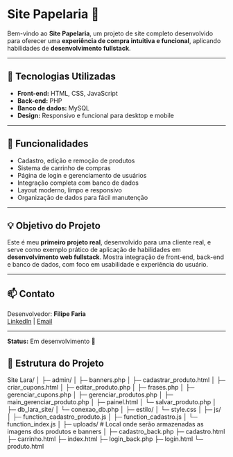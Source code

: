 # Site Papelaria 🛒

Bem-vindo ao **Site Papelaria**, um projeto de site completo desenvolvido para oferecer uma **experiência de compra intuitiva e funcional**, 
aplicando habilidades de **desenvolvimento fullstack**.

---

## 🔧 Tecnologias Utilizadas
- **Front-end:** HTML, CSS, JavaScript  
- **Back-end:** PHP  
- **Banco de dados:** MySQL  
- **Design:** Responsivo e funcional para desktop e mobile

---

## 🚀 Funcionalidades
- Cadastro, edição e remoção de produtos  
- Sistema de carrinho de compras  
- Página de login e gerenciamento de usuários  
- Integração completa com banco de dados  
- Layout moderno, limpo e responsivo  
- Organização de dados para fácil manutenção
  
---

## 💡 Objetivo do Projeto
Este é meu **primeiro projeto real**, desenvolvido para uma cliente real, e serve como exemplo prático de 
aplicação de habilidades em **desenvolvimento web fullstack**. Mostra integração de front-end, back-end e banco de dados, com foco em usabilidade e experiência do usuário.

---

## 📫 Contato
Desenvolvedor: **Filipe Faria**  
[LinkedIn](https://www.linkedin.com/in/filipe-faria-bba2b524b ) | [Email](filipefaria1805@gmail.com)

---

**Status:** Em desenvolvimento 🚧

## 📂 Estrutura do Projeto


Site Lara/
│
├─ admin/
│ ├─ banners.php
│ ├─ cadastrar_produto.html
│ ├─ criar_cupons.html
│ ├─ editar_produto.php
│ ├─ frases.php
│ ├─ gerenciar_cupons.php
│ ├─ gerenciar_produtos.php
│ ├─ main_gerenciar_produto.php
│ ├─ painel.html
│ └─ salvar_produto.php
│
├─ db_lara_site/
│ └─ conexao_db.php
│
├─ estilo/
│ └─ style.css
│
├─ js/
│ ├─ function_cadastro_produto.js
│ ├─ function_cadastro.js
│ └─ function_index.js
│
├─ uploads/ # Local onde serão armazenadas as imagens dos produtos e banners
│
├─ cadastro_back.php
├─ cadastro.html
├─ carrinho.html
├─ index.html
├─ login_back.php
├─ login.html
└─ produto.html
